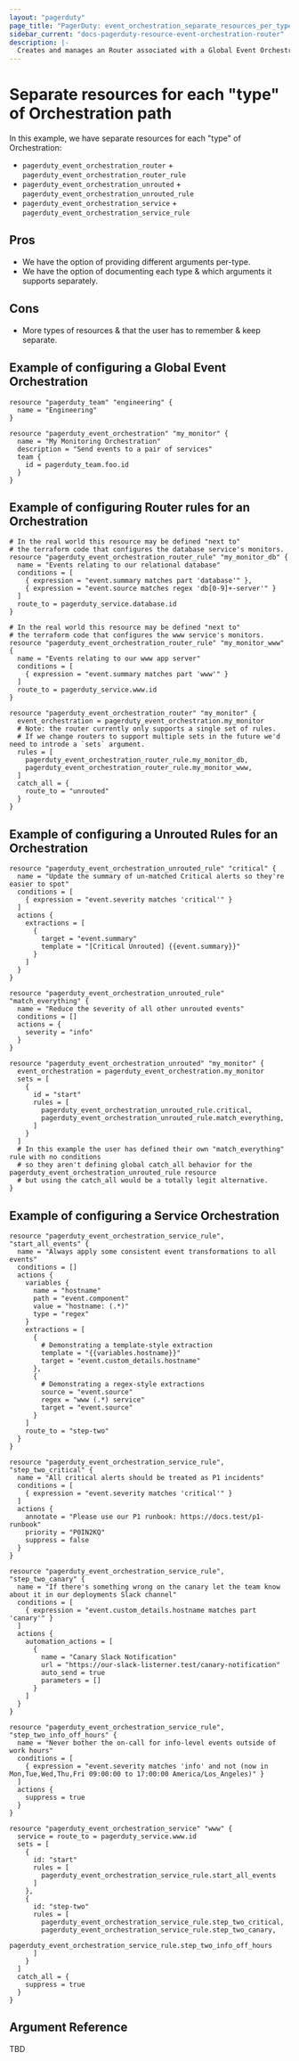 ```yaml
---
layout: "pagerduty"
page_title: "PagerDuty: event_orchestration_separate_resources_per_type"
sidebar_current: "docs-pagerduty-resource-event-orchestration-router"
description: |-
  Creates and manages an Router associated with a Global Event Orchestration in PagerDuty.
---
```


# Separate resources for each "type" of Orchestration path

In this example, we have separate resources for each "type" of Orchestration:

* `pagerduty_event_orchestration_router` + `pagerduty_event_orchestration_router_rule`
* `pagerduty_event_orchestration_unrouted` + `pagerduty_event_orchestration_unrouted_rule`
* `pagerduty_event_orchestration_service` + `pagerduty_event_orchestration_service_rule`

## Pros

* We have the option of providing different arguments per-type.
* We have the option of documenting each type & which arguments it supports separately.

## Cons

* More types of resources & that the user has to remember & keep separate.

## Example of configuring a Global Event Orchestration

```hcl
resource "pagerduty_team" "engineering" {
  name = "Engineering"
}

resource "pagerduty_event_orchestration" "my_monitor" {
  name = "My Monitoring Orchestration"
  description = "Send events to a pair of services"
  team {
    id = pagerduty_team.foo.id
  }
}
```

## Example of configuring Router rules for an Orchestration

```hcl
# In the real world this resource may be defined "next to"
# the terraform code that configures the database service's monitors.
resource "pagerduty_event_orchestration_router_rule" "my_monitor_db" {
  name = "Events relating to our relational database"
  conditions = [
    { expression = "event.summary matches part 'database'" },
    { expression = "event.source matches regex 'db[0-9]+-server'" }
  ]
  route_to = pagerduty_service.database.id
}

# In the real world this resource may be defined "next to"
# the terraform code that configures the www service's monitors.
resource "pagerduty_event_orchestration_router_rule" "my_monitor_www" {
  name = "Events relating to our www app server"
  conditions = [
    { expression = "event.summary matches part 'www'" }
  ]
  route_to = pagerduty_service.www.id
}

resource "pagerduty_event_orchestration_router" "my_monitor" {
  event_orchestration = pagerduty_event_orchestration.my_monitor
  # Note: the router currently only supports a single set of rules.
  # If we change routers to support multiple sets in the future we'd need to introde a `sets` argument.
  rules = [
    pagerduty_event_orchestration_router_rule.my_monitor_db,
    pagerduty_event_orchestration_router_rule.my_monitor_www,
  ]
  catch_all = {
    route_to = "unrouted"
  }
}
```

## Example of configuring a Unrouted Rules for an Orchestration

```hcl
resource "pagerduty_event_orchestration_unrouted_rule" "critical" {
  name = "Update the summary of un-matched Critical alerts so they're easier to spot"
  conditions = [
    { expression = "event.severity matches 'critical'" }
  ]
  actions {
    extractions = [
      {
        target = "event.summary"
        template = "[Critical Unrouted] {{event.summary}}"
      }
    ]
  }
}

resource "pagerduty_event_orchestration_unrouted_rule" "match_everything" {
  name = "Reduce the severity of all other unrouted events"
  conditions = []
  actions = {
    severity = "info"
  }
}

resource "pagerduty_event_orchestration_unrouted" "my_monitor" {
  event_orchestration = pagerduty_event_orchestration.my_monitor
  sets = [
    {
      id = "start"
      rules = [
        pagerduty_event_orchestration_unrouted_rule.critical,
        pagerduty_event_orchestration_unrouted_rule.match_everything,
      ]
    }
  ]
  # In this example the user has defined their own "match_everything" rule with no conditions
  # so they aren't defining global catch_all behavior for the pagerduty_event_orchestration_unrouted_rule resource
  # but using the catch_all would be a totally legit alternative.
}
```

## Example of configuring a Service Orchestration

```hcl
resource "pagerduty_event_orchestration_service_rule", "start_all_events" {
  name = "Always apply some consistent event transformations to all events"
  conditions = []
  actions {
    variables {
      name = "hostname"
      path = "event.component"
      value = "hostname: (.*)"
      type = "regex"
    }
    extractions = [
      {
        # Demonstrating a template-style extraction
        template = "{{variables.hostname}}"
        target = "event.custom_details.hostname"
      },
      {
        # Demonstrating a regex-style extractions
        source = "event.source"
        regex = "www (.*) service"
        target = "event.source"
      }
    ]
    route_to = "step-two"                 
  }
}

resource "pagerduty_event_orchestration_service_rule", "step_two_critical" {
  name = "All critical alerts should be treated as P1 incidents"
  conditions = [
    { expression = "event.severity matches 'critical'" }
  ]
  actions {
    annotate = "Please use our P1 runbook: https://docs.test/p1-runbook"
    priority = "P0IN2KQ"
    suppress = false
  }
}

resource "pagerduty_event_orchestration_service_rule", "step_two_canary" {
  name = "If there's something wrong on the canary let the team know about it in our deployments Slack channel"
  conditions = [
    { expression = "event.custom_details.hostname matches part 'canary'" }
  ]
  actions {
    automation_actions = [
      {
        name = "Canary Slack Notification"
        url = "https://our-slack-listerner.test/canary-notification"
        auto_send = true
        parameters = []
      }
    ]
  }
}

resource "pagerduty_event_orchestration_service_rule", "step_two_info_off_hours" {
  name = "Never bother the on-call for info-level events outside of work hours"
  conditions = [
    { expression = "event.severity matches 'info' and not (now in Mon,Tue,Wed,Thu,Fri 09:00:00 to 17:00:00 America/Los_Angeles)" }
  ]
  actions {
    suppress = true
  }
}

resource "pagerduty_event_orchestration_service" "www" {
  service = route_to = pagerduty_service.www.id
  sets = [
    {
      id: "start"
      rules = [
        pagerduty_event_orchestration_service_rule.start_all_events
      ]
    },
    {
      id: "step-two"
      rules = [
        pagerduty_event_orchestration_service_rule.step_two_critical,
        pagerduty_event_orchestration_service_rule.step_two_canary,
        pagerduty_event_orchestration_service_rule.step_two_info_off_hours
      ]
    }
  ]
  catch_all = {
    suppress = true
  }
}
```

## Argument Reference

TBD